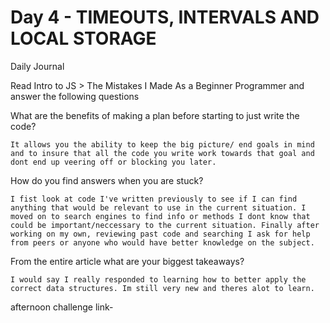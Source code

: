 # Day 4 - TIMEOUTS, INTERVALS AND LOCAL STORAGE

Daily Journal

Read Intro to JS > The Mistakes I Made As a Beginner Programmer and answer the following questions

What are the benefits of making a plan before starting to just write the code?
```
It allows you the ability to keep the big picture/ end goals in mind and to insure that all the code you write work towards that goal and dont end up veering off or blocking you later.
```
How do you find answers when you are stuck?
```
I fist look at code I've written previously to see if I can find anything that would be relevant to use in the current situation. I moved on to search engines to find info or methods I dont know that could be important/neccessary to the current situation. Finally after working on my own, reviewing past code and searching I ask for help from peers or anyone who would have better knowledge on the subject. 
```
From the entire article what are your biggest takeaways?
```
I would say I really responded to learning how to better apply the correct data structures. Im still very new and theres alot to learn.
```


afternoon challenge link-